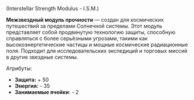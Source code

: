 (Interstellar Strength Modulus - I.S.M.)

**Межзвездный модуль прочности** — создан для космических путешествий за пределами Солнечной системы. Этот модуль представляет собой продвинутую технологию защиты, способную справляться с более серьёзными угрозами, такими как высокоэнергетические частицы и мощные космические радиационные поля. Подходит для исследовательских экспедиций и торговых миссий в другие звездные системы.

Атрибуты:
- **Защита:** + 50
- **Энергия:** - 35
- **Занимаемые ячейки**: - 2